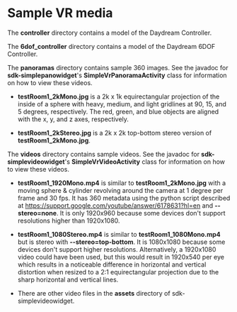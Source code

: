 # Sample VR media

The **controller** directory contains a model of the Daydream Controller.

The **6dof_controller** directory contains a model of the Daydream 6DOF
Controller.

The **panoramas** directory contains sample 360 images. See the javadoc for
**sdk-simplepanowidget**'s **SimpleVrPanoramaActivity** class for information on
how to view these videos.

* **testRoom1_2kMono.jpg** is a 2k x 1k equirectangular projection of the inside
of a sphere with heavy, medium, and light gridlines at 90, 15, and 5 degrees,
respectively. The red, green, and blue objects are aligned with the x, y, and z
axes, respectively.

* **testRoom1_2kStereo.jpg** is a 2k x 2k top-bottom stereo version of
**testRoom1_2kMono.jpg**.

The **videos** directory contains sample videos. See the javadoc for
**sdk-simplevideowidget**'s **SimpleVrVideoActivity** class for information on
how to view these videos.

* **testRoom1_1920Mono.mp4** is similar to **testRoom1_2kMono.jpg** with a
moving sphere & cylinder revolving around the camera at 1 degree per frame and
30 fps. It has 360 metadata using the python script described at
https://support.google.com/youtube/answer/6178631?hl=en and **--stereo=none**.
It is only 1920x960 because some devices don't support resolutions higher than
1920x1080.

* **testRoom1_1080Stereo.mp4** is similar to **testRoom1_1080Mono.mp4** but is
stereo with **--stereo=top-bottom**. It is 1080x1080 because some devices don't
support higher resolutions. Alternatively, a 1920x1080 video could have been
used, but this would result in 1920x540 per eye which results in a noticeable
difference in horizontal and vertical distortion when resized to a 2:1
equirectangular projection due to the sharp horizontal and vertical lines.

* There are other video files in the **assets** directory of
sdk-simplevideowidget.
